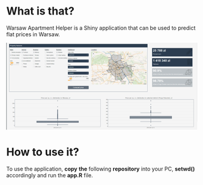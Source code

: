 # What is that?
Warsaw Apartment Helper is a Shiny application that can be used to predict flat prices in Warsaw.

![alt text](https://github.com/yauheni-se/wappapp/blob/main/wappapp.png)

# How to use it?
To use the application, **copy** **the** following **repository** into your PC, **setwd()** accordingly and run the **app.R** file.

